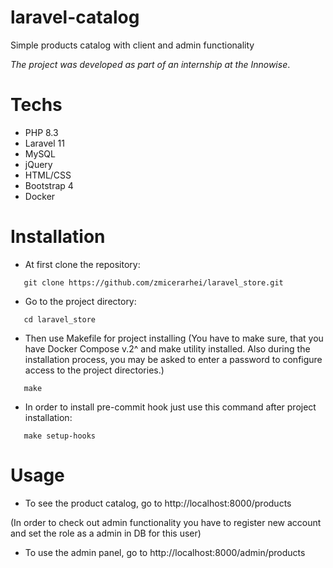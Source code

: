 # laravel-catalog

Simple products catalog with client and admin functionality

_The project was developed as part of an internship at the Innowise_.

# Techs

-   PHP 8.3
-   Laravel 11
-   MySQL
-   jQuery
-   HTML/CSS
-   Bootstrap 4
-   Docker

# Installation

-   At first clone the repository:

```shell
   git clone https://github.com/zmicerarhei/laravel_store.git
```

-   Go to the project directory:

```shell
   cd laravel_store
```

-   Then use Makefile for project installing
    (You have to make sure, that you have Docker Compose v.2^ and make utility installed. Also during the installation process,
    you may be asked to enter a password to configure access to the project directories.)

```shell
   make
```

-   In order to install pre-commit hook just use this command after project installation:

```shell
   make setup-hooks
```

# Usage

-   To see the product catalog, go to http://localhost:8000/products

(In order to check out admin functionality you have to register new account and set the role as a admin in DB for this user)

-   To use the admin panel, go to http://localhost:8000/admin/products
